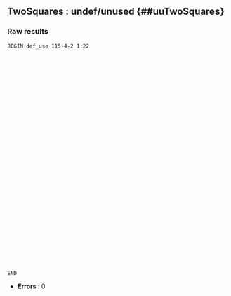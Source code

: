 ## TwoSquares : undef/unused {##uuTwoSquares}
### Raw results


~~~
BEGIN def_use 115-4-2 1:22




































END
~~~

* **Errors** : 0

